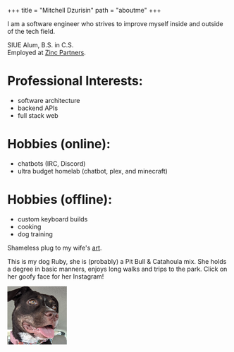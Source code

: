 +++
title = "Mitchell Dzurisin"
path = "aboutme"
+++

I am a software engineer who strives to improve myself inside and outside of the tech field. 

SIUE Alum, B.S. in C.S.  
Employed at [Zinc Partners](https://www.zincpartners.us/).

# Professional Interests: 
* software architecture
* backend APIs
* full stack web

# Hobbies (online): 
* chatbots (IRC, Discord)
* ultra budget homelab (chatbot, plex, and minecraft)

# Hobbies (offline):
* custom keyboard builds
* cooking
* dog training

<!-- more -->

Shameless plug to my wife's [art](https://www.instagram.com/natalieelowe/). 

This is my dog Ruby, she is (probably) a Pit Bull & Catahoula mix. She holds a degree in basic manners, enjoys long walks and trips to the park. Click on her goofy face for her Instagram!

[![ruby](/images/thumbnails/ruby-small.png)](https://www.instagram.com/ruby_dzurisin/)

